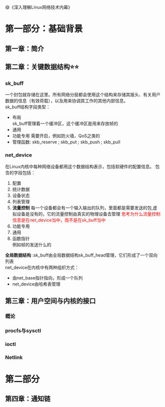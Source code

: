 :smile:《深入理解Linux网络技术内幕》
# 第一部分：基础背景
## 第一章：简介
## 第二章：关键数据结构:star::star:
### sk_buff
一个封包就存储在这里。所有网络分层都会使用这个结构来存储其报头、有关用户数据的信息（有效荷载），以及用来协调其工作的其他内部信息。\
sk_buff结构字段类型：
* 布局\
	sk_buff管理着一个缓冲区，这个缓冲区是用来存放帧的	
* 通用
* 功能专用
	需要开启，例如防火墙，QoS之类的
* 管理函数: skb_reserve ; skb_put ; skb_push ; skb_pull
### net_device
在Linux内核中每种网络设备都用这个数据结构表示，包括软硬件的配置信息。
包含的字段包括：
1. 配置
1. 统计数据
1. 设备状态
1. 列表管理
1. **流量控制** 
	每一个设备都会有一个输入输出的队列，里面都是需要发送的包,虚拟设备是没有的，它的流量控制由真实的物理设备去管理
	<font color=red>思考为什么流量控制信息是在net_device当中，而不是在sk_buff当中</font>
1. 功能专用
1. 通用
1. 函数指针\
	例如帧的发送什么的

**全局数据结构** :sk_buff由全局数据结构sk_buff_head管理，它们形成了一个双向列表\
net_device在内核中有两种组织方式：
* 由net_base指针指向，形成一个队列
* net_device由哈希表管理

## 第三章：用户空间与内核的接口
### 概论
### procfs与sysctl
### ioctl
### Netlink
# 第二部分
## 第四章：通知链

